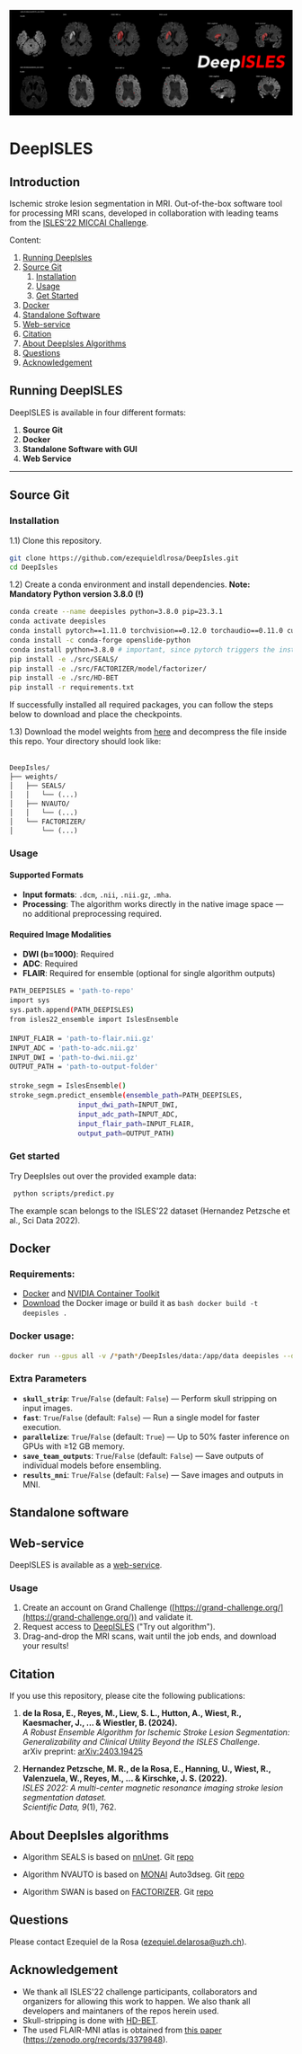 ![alt text](https://raw.githubusercontent.com/ezequieldlrosa/DeepIsles/main/logo.png)

# DeepISLES

## Introduction
Ischemic stroke lesion segmentation in MRI. Out-of-the-box software tool for processing MRI scans, developed in collaboration with leading teams from the [ISLES'22 MICCAI Challenge](https://isles22.grand-challenge.org/).

Content:
1. [Running DeepIsles](#running-deepisles)
2. [Source Git](#source-git)
   1. [Installation](#installation)
   2. [Usage](#usage)
   3. [Get Started](#get-started)
3. [Docker](#docker)
4. [Standalone Software](#standalone-software)
5. [Web-service](#web-service)
6. [Citation](#citation)
7. [About DeepIsles Algorithms](#about-deepisles-algorithms)
8. [Questions](#questions)
9. [Acknowledgement](#acknowledgement)


## Running DeepISLES

DeepISLES is available in four different formats:

1. **Source Git**  
2. **Docker** 
3. **Standalone Software with GUI** 
4. **Web Service**  
---

## Source Git

### Installation
1.1) Clone this repository.

```bash
git clone https://github.com/ezequieldlrosa/DeepIsles.git
cd DeepIsles
```

1.2) Create a conda environment and install dependencies. 
**Note: Mandatory Python version 3.8.0 (!)**

```bash
conda create --name deepisles python=3.8.0 pip=23.3.1
conda activate deepisles
conda install pytorch==1.11.0 torchvision==0.12.0 torchaudio==0.11.0 cudatoolkit=11.3 -c pytorch
conda install -c conda-forge openslide-python
conda install python=3.8.0 # important, since pytorch triggers the installation of later python versions
pip install -e ./src/SEALS/
pip install -e ./src/FACTORIZER/model/factorizer/
pip install -e ./src/HD-BET
pip install -r requirements.txt

```

If successfully installed all required packages, you can follow  the steps below to download and place the checkpoints.

1.3) Download the model weights from [here](https://zenodo.org/records/14026715) and decompress the file inside this repo.
Your directory should look like:
```

DeepIsles/
├── weights/
│   ├── SEALS/
│   │   └── (...)
│   ├── NVAUTO/
│   │   └── (...)
│   └── FACTORIZER/
│       └── (...)
```


### Usage
#### Supported Formats
- **Input formats**:  `.dcm`, `.nii`, `.nii.gz`, `.mha`.
- **Processing**: The algorithm works directly in the native image space — no additional preprocessing required.

#### Required Image Modalities
- **DWI (b=1000)**: Required
- **ADC**: Required
- **FLAIR**: Required for ensemble (optional for single algorithm outputs)


```bash
PATH_DEEPISLES = 'path-to-repo' 
import sys
sys.path.append(PATH_DEEPISLES)
from isles22_ensemble import IslesEnsemble

INPUT_FLAIR = 'path-to-flair.nii.gz'
INPUT_ADC = 'path-to-adc.nii.gz'
INPUT_DWI = 'path-to-dwi.nii.gz'
OUTPUT_PATH = 'path-to-output-folder'

stroke_segm = IslesEnsemble()
stroke_segm.predict_ensemble(ensemble_path=PATH_DEEPISLES,
                 input_dwi_path=INPUT_DWI,
                 input_adc_path=INPUT_ADC,
                 input_flair_path=INPUT_FLAIR,
                 output_path=OUTPUT_PATH)
```

### Get started 
Try DeepIsles out over the provided example data:
```bash
 python scripts/predict.py
```

The example scan belongs to the ISLES'22 dataset (Hernandez Petzsche et al., Sci Data 2022).

## Docker

### Requirements: 
- [Docker](https://docs.docker.com/engine/install/) and [NVIDIA Container Toolkit](https://docs.nvidia.com/datacenter/cloud-native/container-toolkit/latest/install-guide.html)
- [Download](https://hub.docker.com/repository/docker/isleschallenge/deepisles/general) the Docker image or build it as  ```bash docker build -t deepisles .```

### Docker usage: 
```bash
docker run --gpus all -v /*path*/DeepIsles/data:/app/data deepisles --dwi_file_name sub-strokecase0001_ses-0001_dwi.nii.gz --adc_file_name sub-strokecase0001_ses-0001_adc.nii.gz --flair_file_name sub-strokecase0001_ses-0001_flair.nii.gz
```

### Extra Parameters

- **`skull_strip`**: `True`/`False` (default: `False`) — Perform skull stripping on input images.
- **`fast`**: `True`/`False` (default: `False`) — Run a single model for faster execution.
- **`parallelize`**: `True`/`False` (default: `True`) — Up to 50% faster inference on GPUs with ≥12 GB memory.
- **`save_team_outputs`**: `True`/`False` (default: `False`) — Save outputs of individual models before ensembling.
- **`results_mni`**: `True`/`False` (default: `False`) — Save images and outputs in MNI.


## Standalone software

## Web-service

DeepISLES is available as a [web-service](https://grand-challenge.org/algorithms/deepisles/).

### Usage

1. Create an account on Grand Challenge ([https://grand-challenge.org/](https://grand-challenge.org/)) and validate it.
2. Request access to [DeepISLES](https://grand-challenge.org/algorithms/deepisles/) ("Try out algorithm").
3. Drag-and-drop the MRI scans, wait until the job ends, and download your results!


## Citation
If you use this repository, please cite the following publications:

1. **de la Rosa, E., Reyes, M., Liew, S. L., Hutton, A., Wiest, R., Kaesmacher, J., ... & Wiestler, B. (2024).**  
   *A Robust Ensemble Algorithm for Ischemic Stroke Lesion Segmentation: Generalizability and Clinical Utility Beyond the ISLES Challenge.*  
   arXiv preprint: [arXiv:2403.19425](https://arxiv.org/abs/2403.19425)

2. **Hernandez Petzsche, M. R., de la Rosa, E., Hanning, U., Wiest, R., Valenzuela, W., Reyes, M., ... & Kirschke, J. S. (2022).**  
   *ISLES 2022: A multi-center magnetic resonance imaging stroke lesion segmentation dataset.*  
   *Scientific Data, 9*(1), 762.



## About DeepIsles algorithms 
* Algorithm SEALS is based on [nnUnet](https://github.com/MIC-DKFZ/nnUNet). Git [repo](https://github.com/Tabrisrei/ISLES22_SEALS) 

* Algorithm NVAUTO is based on [MONAI](https://github.com/Project-MONAI/MONAI) Auto3dseg. Git [repo](https://github.com/mahfuzmohammad/isles22)

* Algorithm SWAN is based on [FACTORIZER](https://github.com/pashtari/factorizer). Git [repo](https://github.com/pashtari/factorizer-isles22)


## Questions
Please contact Ezequiel de la Rosa (ezequiel.delarosa@uzh.ch).

## Acknowledgement
- We thank all ISLES'22 challenge participants, collaborators and organizers for allowing this work to happen. We also thank all developers and maintaners of the repos herein used. 
- Skull-stripping is done with [HD-BET](https://github.com/MIC-DKFZ/HD-BET).
- The used FLAIR-MNI atlas is obtained from [this paper](https://www.frontiersin.org/journals/neurology/articles/10.3389/fneur.2019.00208/full) (https://zenodo.org/records/3379848). 
